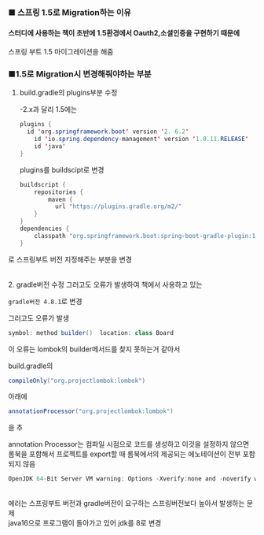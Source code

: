 
### ■ 스프링 1.5로 Migration하는 이유
#### 스터디에 사용하는 책이 초반에 1.5환경에서 Oauth2,소셜인증을 구현하기 때문에 
스프링 부트 1.5 마이그레이션을 해줌

### ■1.5로 Migration시 변경해줘야하는 부분

1. build.gradle의 plugins부분 수정

    -2.x과 달리 1.5에는

    ```java
    plugins {
      id 'org.springframework.boot' version '2. 6.2'
        id 'io.spring.dependency-management' version '1.0.11.RELEASE'
        id 'java'
    }
    ```
    plugins를 buildscipt로 변경

    ```java
    buildscript {
        repositories {
            maven {
              url "https://plugins.gradle.org/m2/"
        }
    }
    dependencies {
        classpath "org.springframework.boot:spring-boot-gradle-plugin:1.5.19.RELEASE"
    }
 

로 스프링부트 버전 지정해주는 부분을 변경


<br>
2. gradle버전 수정
그러고도 오류가 발생하여 책에서 사용하고 있는 

`gradle버전 4.8.1`로 변경

그러고도 오류가 발생

``` java 
symbol: method builder()  location: class Board
 ```

이 오류는 lombok의 builder메서드를 찾지 못하는거 같아서

build.gradle의

```java
compileOnly("org.projectlombok:lombok")
```
아래에
```java
annotationProcessor("org.projectlombok:lombok")
```
을 추

annotation Processor는 컴파일 시점으로 코드를 생성하고 이것을 설정하지 않으면 롬북을 포함해서 프로젝트를 export할 때 롬북에서의 제공되는 에노테이션이 전부 포함되지 않음

```java
OpenJDK 64-Bit Server VM warning: Options -Xverify:none and -noverify were deprecated in JDK 13 and will likely be removed in a future release.
```

<br>
에러는 스프링부트 버전과 gradle버전이 요구하는 스프링버전보다 높아서 발생하는 문제

<br>
java16으로 프로그램이 돌아가고 있어 jdk를 8로 변경